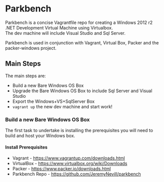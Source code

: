 # Parkbench

Parkbench is a concise Vagrantfile repo for creating a Windows 2012 r2 .NET Development Virtual Machine using Virtualbox.  
The dev machine will include Visual Studio and Sql Server. 

Parkbench is used in conjunction with Vagrant, Virtual Box, Packer and the packer-windows project.  


## Main Steps

The main steps are:

* Build a new Bare Windows OS Box
* Upgrade the Bare Windows OS Box to include Sql Server and Visual Studio
* Export the Windows+VS+SqlServer Box
* ```vagrant up``` the new dev machine and start work!


### Build a new Bare Windows OS Box

The first task to undertake is installing the prerequisites you will need to build and host your Windows box.  

#### Install Prerequisites

* Vagrant - https://www.vagrantup.com/downloads.html
* VirtualBox - https://www.virtualbox.org/wiki/Downloads
* Packer - https://www.packer.io/downloads.html
* Parkbench Repo - https://github.com/JeremyNevill/parkbench





